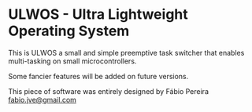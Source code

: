 # ULWOS - Ultra Lightweight Operating System

This is ULWOS a small and simple preemptive task switcher that enables multi-tasking on small microcontrollers. 

Some fancier features will be added on future versions.

This piece of software was entirely designed by Fábio Pereira fabio.jve@gmail.com
